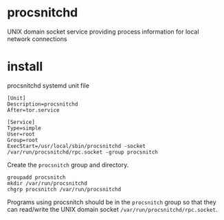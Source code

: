 
# procsnitchd

UNIX domain socket service providing process information for local network connections


# install

procsnitchd systemd unit file

```
[Unit]
Description=procsnitchd
After=tor.service

[Service]
Type=simple
User=root
Group=root
ExecStart=/usr/local/sbin/procsnitchd -socket /var/run/procsnitchd/rpc.socket -group procsnitch
```


Create the ``procsnitch`` group and directory.

```
groupadd procsnitch
mkdir /var/run/procsnitchd
chgrp procsnitch /var/run/procsnitchd
```


Programs using procsnitch should be in the ``procsnitch`` group so that they
can read/write the UNIX domain socket ``/var/run/procsnitchd/rpc.socket``.

